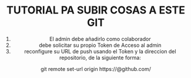 <center> 

  <H1> TUTORIAL PA SUBIR COSAS A ESTE GIT</H1>
  <ol>
    <li>El admin debe añadirlo como colaborador</li>
    <li>debe solicitar su propio Token de Acceso al admin</li>
    <li>reconfigure su URL de push usando el Token y la direccion del repositorio, de la siguiente forma:</li>
  </ol>
  git remote set-url origin https://<Tu Id De Token Personal>@github.com/<La URL de tu repositorio en GIT>

</center>


